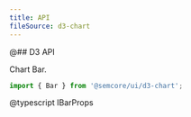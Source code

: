 ```yaml
---
title: API
fileSource: d3-chart
---
```


@## D3 API

Chart Bar.

```js
import { Bar } from '@semcore/ui/d3-chart';
```

@typescript IBarProps
